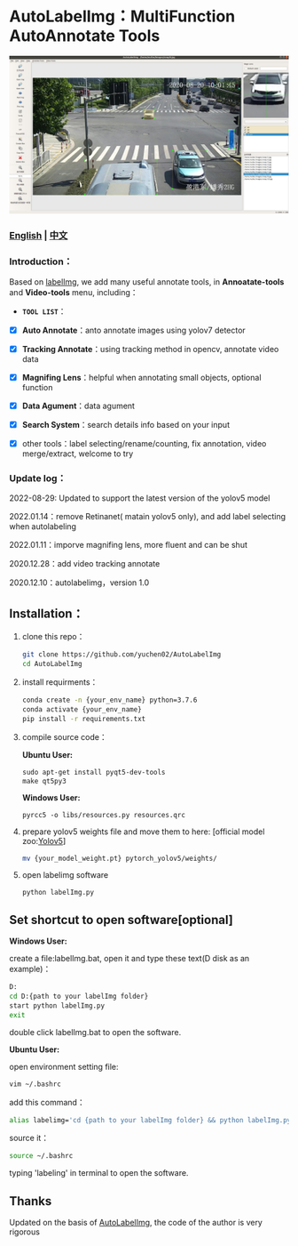 # AutoLabelImg：MultiFunction AutoAnnotate Tools

![AutoLabelImg](./demo/demo.png)

### [<u>English</u>](./readme.md)    |    [<u>中文</u>](./readme_CN.md)

### Introduction：

Based on [labelImg](https://github.com/tzutalin/labelImg), we add many useful annotate tools, in **Annoatate-tools** and **Video-tools** menu, including：

- **`TOOL LIST`**：
- [x] **Auto Annotate**：anto annotate images using yolov7 detector
- [x] **Tracking Annotate**：using tracking method in opencv, annotate video data
- [x] **Magnifing Lens**：helpful when annotating small objects, optional function
- [x] **Data Agument**：data agument
- [x] **Search System**：search details info based on your input
- [x] other tools：label selecting/rename/counting, fix annotation, video merge/extract, welcome to try



### Update log：

2022-08-29: Updated to support the latest version of the yolov5 model

2022.01.14：remove Retinanet( matain yolov5 only), and add label selecting when autolabeling

2022.01.11：imporve magnifing lens, more fluent and can be shut

2020.12.28：add video tracking annotate

2020.12.10：autolabelimg，version 1.0

## Installation：

1. clone this repo：

   ```bash
   git clone https://github.com/yuchen02/AutoLabelImg
   cd AutoLabelImg
   ```

2. install requirments：

   ```bash
   conda create -n {your_env_name} python=3.7.6
   conda activate {your_env_name}
   pip install -r requirements.txt
   ```

3. compile source code：

   **Ubuntu User:**
   
   ```
   sudo apt-get install pyqt5-dev-tools
   make qt5py3
   ```
   
   **Windows User:**
   
   ```
   pyrcc5 -o libs/resources.py resources.qrc
   ```
   
4. prepare yolov5 weights file and move them to here: [official model zoo:[Yolov5](https://github.com/ultralytics/yolov5)]

   ```bash
   mv {your_model_weight.pt} pytorch_yolov5/weights/
   ```

5. open labelimg software

   ```
   python labelImg.py
   ```

## Set shortcut to open software[optional]

**Windows User:**

create a file:labelImg.bat, open it and type these text(D disk as an example)：

```bash
D:
cd D:{path to your labelImg folder}
start python labelImg.py
exit
```

double click labelImg.bat to open the software.

**Ubuntu User:**

open environment setting file: 

```bash
vim ~/.bashrc
```

add this command：

```bash
alias labelimg='cd {path to your labelImg folder} && python labelImg.py
```

source it：

```bash
source ~/.bashrc
```

typing 'labeling' in terminal to open the software.

## Thanks

Updated on the basis of [AutoLabelImg](https://github.com/wufan-tb/AutoLabelImg), the code of the author is very rigorous

